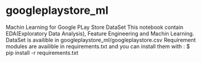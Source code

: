 # googleplaystore_ml
Machin Learning for Google PLay Store DataSet
This notebook contain EDA(Exploratory Data Analysis), Feature Engineering and Machin Learning.
DataSet is availible in googleplaystore_ml/googleplaystore.csv
Requirement modules are availible in requirements.txt and you can install them with :
$ pip install -r requirements.txt
